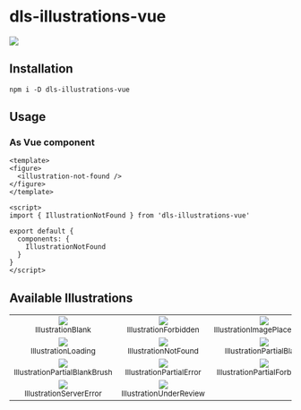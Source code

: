 # dls-illustrations-vue

![](https://img.shields.io/npm/v/dls-illustrations-vue.svg)

## Installation

```shell
npm i -D dls-illustrations-vue
```

## Usage

### As Vue component

```vue
<template>
<figure>
  <illustration-not-found />
</figure>
</template>

<script>
import { IllustrationNotFound } from 'dls-illustrations-vue'

export default {
  components: {
    IllustrationNotFound
  }
}
</script>
```

## Available Illustrations

<!-- assets:start --><table><tr><td align="center"><img src="https://raw.githubusercontent.com/ecomfe/dls-illustrations/master/raw/blank.svg"/><br/><sub>IllustrationBlank</sub></td><td align="center"><img src="https://raw.githubusercontent.com/ecomfe/dls-illustrations/master/raw/forbidden.svg"/><br/><sub>IllustrationForbidden</sub></td><td align="center"><img src="https://raw.githubusercontent.com/ecomfe/dls-illustrations/master/raw/image-placeholder.svg"/><br/><sub>IllustrationImagePlaceholder</sub></td></tr><tr><td align="center"><img src="https://raw.githubusercontent.com/ecomfe/dls-illustrations/master/raw/loading.svg"/><br/><sub>IllustrationLoading</sub></td><td align="center"><img src="https://raw.githubusercontent.com/ecomfe/dls-illustrations/master/raw/not-found.svg"/><br/><sub>IllustrationNotFound</sub></td><td align="center"><img src="https://raw.githubusercontent.com/ecomfe/dls-illustrations/master/raw/partial-blank.svg"/><br/><sub>IllustrationPartialBlank</sub></td></tr><tr><td align="center"><img src="https://raw.githubusercontent.com/ecomfe/dls-illustrations/master/raw/partial-blank-brush.svg"/><br/><sub>IllustrationPartialBlankBrush</sub></td><td align="center"><img src="https://raw.githubusercontent.com/ecomfe/dls-illustrations/master/raw/partial-error.svg"/><br/><sub>IllustrationPartialError</sub></td><td align="center"><img src="https://raw.githubusercontent.com/ecomfe/dls-illustrations/master/raw/partial-forbidden.svg"/><br/><sub>IllustrationPartialForbidden</sub></td></tr><tr><td align="center"><img src="https://raw.githubusercontent.com/ecomfe/dls-illustrations/master/raw/server-error.svg"/><br/><sub>IllustrationServerError</sub></td><td align="center"><img src="https://raw.githubusercontent.com/ecomfe/dls-illustrations/master/raw/under-review.svg"/><br/><sub>IllustrationUnderReview</sub></td><td align="center"></td></tr></table><!-- assets:end -->
